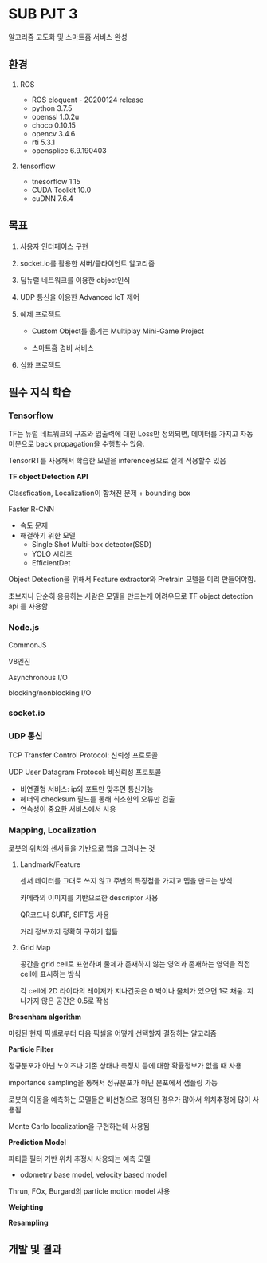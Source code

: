 # SUB PJT 3 

알고리즘 고도화 및 스마트홈 서비스 완성

## 환경

1. ROS

   - ROS eloquent - 20200124 release
   - python 3.7.5
   - openssl 1.0.2u
   - choco 0.10.15
   - opencv 3.4.6
   - rti 5.3.1
   - opensplice 6.9.190403

2. tensorflow

   - tnesorflow 1.15
   - CUDA Toolkit 10.0
   - cuDNN 7.6.4

   

## 목표

1. 사용자 인터페이스 구현

2. socket.io를 활용한 서버/클라이언트 알고리즘

3. 딥뉴럴 네트워크를 이용한 object인식

4. UDP 통신을 이용한 Advanced IoT 제어

5. 예제 프로젝트

   - Custom Object를 옮기는 Multiplay Mini-Game Project

   - 스마트홈 경비 서비스

6. 심화 프로젝트



## 필수 지식 학습

### Tensorflow

TF는 뉴럴 네트워크의 구조와 입출력에 대한 Loss만 정의되면, 데이터를 가지고 자동 미분으로 back propagation을 수행할수 있음.

TensorRT를 사용해서 학습한 모델을 inference용으로 실제 적용할수 있음



**TF object Detection API**

Classfication, Localization이 합쳐진 문제 + bounding box

Faster R-CNN

- 속도 문제
- 해결하기 위한 모델
  - Single Shot Multi-box detector(SSD)
  - YOLO 시리즈
  - EfficientDet



Object Detection을 위해서 Feature extractor와 Pretrain 모델을 미리 만들어야함.

초보자나 단순히 응용하는 사람은 모델을 만드는게 어려우므로 TF object detection api 를 사용함



### Node.js

CommonJS

V8엔진

Asynchronous I/O

blocking/nonblocking I/O


### socket.io

### UDP 통신

TCP Transfer Control Protocol: 신뢰성 프로토콜

UDP User Datagram Protocol: 비신뢰성 프로토콜

-  비연결형 서비스: ip와 포트만 맞추면 통신가능
- 헤더의 checksum 필드를 통해 최소한의 오류만 검출
- 연속성이 중요한 서비스에서 사용



### Mapping, Localization

로봇의 위치와 센서들을 기반으로 맵을 그려내는 것

1) Landmark/Feature

   센서 데이터를 그대로 쓰지 않고 주변의 특징점을 가지고 맵을 만드는 방식

   카메라의 이미지를 기반으로한 descriptor 사용

   QR코드나 SURF, SIFT등 사용

   거리 정보까지 정확히 구하기 힘듦

2) Grid Map

   공간을 grid cell로 표현하며 물체가 존재하지 않는 영역과 존재하는 영역을 직접 cell에 표시하는 방식

   각 cell에 2D 라이다의 레이저가 지나간곳은 0 벽이나 물체가 있으면 1로 채움. 지나가지 않은 공간은 0.5로 작성

**Bresenham algorithm**

마킹된 현재 픽셀로부터 다음 픽셀을 어떻게 선택할지 결정하는 알고리즘

**Particle Filter**

정규분포가 아닌 노이즈나 기존 상태나 측정치 등에 대한 확률정보가 없을 때 사용

importance sampling을 통해서 정규분포가 아닌 분포에서 샘플링 가능

로봇의 이동을 예측하는 모델들은 비선형으로 정의된 경우가 많아서 위치추정에 많이 사용됨

Monte Carlo localization을 구현하는데 사용됨

**Prediction Model**

파티클 필터 기반 위치 추정시 사용되는 예측 모델

- odometry base model,  velocity based model

Thrun, FOx, Burgard의 particle motion model 사용

**Weighting**

**Resampling**



## 개발 및 결과

